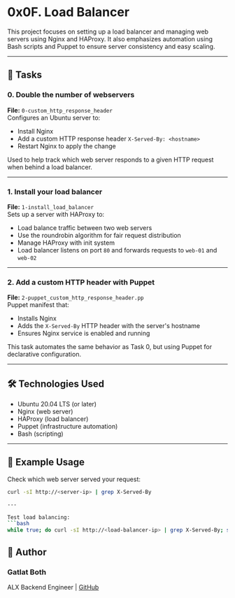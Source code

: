 # 0x0F. Load Balancer

This project focuses on setting up a load balancer and managing web servers using Nginx and HAProxy. It also emphasizes automation using Bash scripts and Puppet to ensure server consistency and easy scaling.

---

## 📌 Tasks

### 0. Double the number of webservers
**File:** `0-custom_http_response_header`  
Configures an Ubuntu server to:
- Install Nginx
- Add a custom HTTP response header `X-Served-By: <hostname>`
- Restart Nginx to apply the change

Used to help track which web server responds to a given HTTP request when behind a load balancer.

---

### 1. Install your load balancer
**File:** `1-install_load_balancer`  
Sets up a server with HAProxy to:
- Load balance traffic between two web servers
- Use the roundrobin algorithm for fair request distribution
- Manage HAProxy with init system
- Load balancer listens on port `80` and forwards requests to `web-01` and `web-02`

---

### 2. Add a custom HTTP header with Puppet
**File:** `2-puppet_custom_http_response_header.pp`  
Puppet manifest that:
- Installs Nginx
- Adds the `X-Served-By` HTTP header with the server's hostname
- Ensures Nginx service is enabled and running

This task automates the same behavior as Task 0, but using Puppet for declarative configuration.

---

## 🛠 Technologies Used

- Ubuntu 20.04 LTS (or later)
- Nginx (web server)
- HAProxy (load balancer)
- Puppet (infrastructure automation)
- Bash (scripting)

---

## 🧪 Example Usage

Check which web server served your request:
```bash
curl -sI http://<server-ip> | grep X-Served-By

---

Test load balancing:
```bash
while true; do curl -sI http://<load-balancer-ip> | grep X-Served-By; sleep 1; done
```

## 👤 Author

### Gatlat Both

ALX Backend Engineer | [GitHub](https://github.com/Gatlat-cs2023/)
